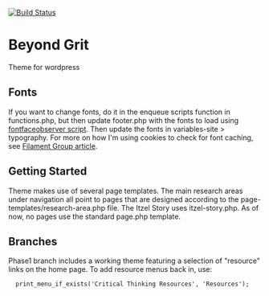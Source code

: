 [![Build Status](https://travis-ci.org/Automattic/_s.svg?branch=master)](https://travis-ci.org/Automattic/_s)

Beyond Grit
===
Theme for wordpress

Fonts
-----

If you want to change fonts, do it in the enqueue scripts function in functions.php, but then update footer.php with the fonts to load using [fontfaceobserver script](https://github.com/bramstein/fontfaceobserver). Then update the fonts in variables-site > typography. For more on how I'm using cookies to check for font caching, see [Filament Group article](https://www.filamentgroup.com/lab/font-events.html).

Getting Started
---------------
Theme makes use of several page templates. The main research areas under navigation all point to pages that are designed according to the page-templates/research-area.php file. The Itzel Story uses itzel-story.php. As of now, no pages use the standard page.php template.

Branches
--------
Phase1 branch includes a working theme featuring a selection of "resource" links on the home page. To add resource menus back in, use:

      print_menu_if_exists('Critical Thinking Resources', 'Resources');



